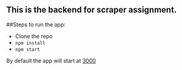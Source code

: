 ## This is the backend for scraper assignment.

##Steps to run the app:

- Clone the repo
- `npm install`
- `npm start`

By default the app will start at [3000](http://localhost:3000/)
